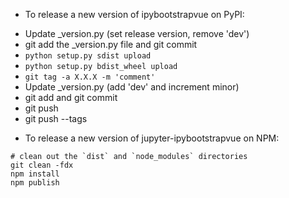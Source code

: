 - To release a new version of ipybootstrapvue on PyPI:

* Update _version.py (set release version, remove 'dev')
* git add the _version.py file and git commit
* `python setup.py sdist upload`
* `python setup.py bdist_wheel upload`
* `git tag -a X.X.X -m 'comment'`
* Update _version.py (add 'dev' and increment minor)
* git add and git commit
* git push
* git push --tags

- To release a new version of jupyter-ipybootstrapvue on NPM:

```
# clean out the `dist` and `node_modules` directories
git clean -fdx
npm install
npm publish
```
